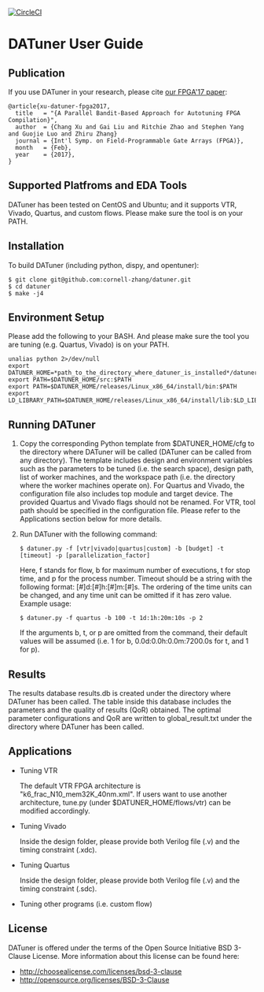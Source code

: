 [![CircleCI](https://circleci.com/gh/cornell-zhang/datuner/tree/master.svg?style=svg)](https://circleci.com/gh/cornell-zhang/datuner/tree/master)

# DATuner User Guide

## Publication

If you use DATuner in your research, please cite [our FPGA'17 paper](http://www.csl.cornell.edu/~zhiruz/pdfs/datuner-fpga2017.pdf):

```
@article{xu-datuner-fpga2017,
  title   = "{A Parallel Bandit-Based Approach for Autotuning FPGA Compilation}",
  author  = {Chang Xu and Gai Liu and Ritchie Zhao and Stephen Yang and Guojie Luo and Zhiru Zhang}
  journal = {Int'l Symp. on Field-Programmable Gate Arrays (FPGA)},
  month   = {Feb},
  year    = {2017},
} 
```

## Supported Platfroms and EDA Tools

DATuner has been tested on CentOS and Ubuntu; and it supports VTR, Vivado, Quartus, and custom flows. Please make sure the tool is on your PATH.

## Installation

To build DATuner (including python, dispy, and opentuner):

```
$ git clone git@github.com:cornell-zhang/datuner.git
$ cd datuner
$ make -j4
```
            
## Environment Setup

Please add the following to your BASH. And please make sure the tool you are tuning (e.g. Quartus, Vivado) is on your PATH.

```
unalias python 2>/dev/null
export DATUNER_HOME=*path_to_the_directory_where_datuner_is_installed*/datuner
export PATH=$DATUNER_HOME/src:$PATH
export PATH=$DATUNER_HOME/releases/Linux_x86_64/install/bin:$PATH
export LD_LIBRARY_PATH=$DATUNER_HOME/releases/Linux_x86_64/install/lib:$LD_LIBRARY_PATH
```   
    
## Running DATuner

1. Copy the corresponding Python template from $DATUNER\_HOME/cfg to the directory where DATuner will be called (DATuner can be called from any directory). The template includes design and environment variables such as the parameters to be tuned (i.e. the search space), design path, list of worker machines, and the workspace path (i.e. the directory where the worker machines operate on). For Quartus and Vivado, the configuration file also includes top module and target device. The provided Quartus and Vivado flags should not be renamed. For VTR, tool path should be specified in the configuration file. Please refer to the Applications section below for more details.

2. Run DATuner with the following command:
  
   `$ datuner.py -f [vtr|vivado|quartus|custom] -b [budget] -t [timeout] -p [parallelization_factor]`

   Here, f stands for flow, b for maximum number of executions, t for stop time, and p for the process number. Timeout should be a string with the following format: [#]d:[#]h:[#]m:[#]s. The ordering of the time units can be changed, and any time unit can be omitted if it has zero value. Example usage: 

   `$ datuner.py -f quartus -b 100 -t 1d:1h:20m:10s -p 2`

   If the arguments b, t, or p are omitted from the command, their default values will be assumed (i.e. 1 for b, 0.0d:0.0h:0.0m:7200.0s for t, and 1 for p).

## Results
  
The results database results.db is created under the directory where DATuner has been called. The table inside this database includes the parameters and the quality of results (QoR) obtained. The optimal parameter configurations and QoR are written to global\_result.txt under the directory where DATuner has been called.

##  Applications

   * Tuning VTR

     The default VTR FPGA architecture is "k6_frac_N10_mem32K_40nm.xml". If users want to use another architecture, tune.py (under $DATUNER_HOME/flows/vtr) can be modified accordingly.
   
   * Tuning Vivado

     Inside the design folder, please provide both Verilog file (.v) and the timing constraint (.xdc).

   * Tuning Quartus

     Inside the design folder, please provide both Verilog file (.v) and the timing constraint (.sdc).

   * Tuning other programs (i.e. custom flow)
     
## License
DATuner is offered under the terms of the Open Source Initiative BSD 3-Clause License. More information about this license can be found here:
 - http://choosealicense.com/licenses/bsd-3-clause
 - http://opensource.org/licenses/BSD-3-Clause
